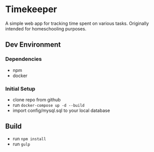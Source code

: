 # Timekeeper
A simple web app for tracking time spent on various tasks. Originally intended for homeschooling purposes.

## Dev Environment
### Dependencies
- npm
- docker

### Initial Setup
- clone repo from github
- run `docker-compose up -d --build`
- import config/mysql.sql to your local database

## Build
- run `npm install`
- run `gulp`
